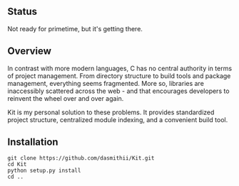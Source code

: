 ## Status
Not ready for primetime, but it's getting there.



## Overview
In contrast with more modern languages, C has no central authority in terms of project management. From directory structure to build tools and package management, everything seems fragmented. More so, libraries are inaccessibly scattered across the web - and that encourages developers to reinvent the wheel over and over again.

Kit is my personal solution to these problems. It provides standardized project structure, centralized module indexing, and a convenient build tool.


## Installation
```
git clone https://github.com/dasmithii/Kit.git
cd Kit
python setup.py install
cd ..
```